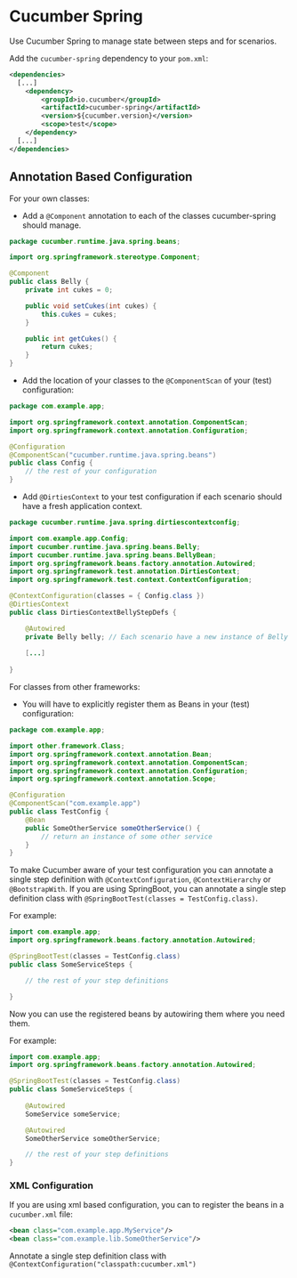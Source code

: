 Cucumber Spring
===============

Use Cucumber Spring to manage state between steps and for scenarios.

Add the `cucumber-spring` dependency to your `pom.xml`:

```xml
<dependencies>
  [...]
    <dependency>
        <groupId>io.cucumber</groupId>
        <artifactId>cucumber-spring</artifactId>
        <version>${cucumber.version}</version>
        <scope>test</scope>
    </dependency>
  [...]
</dependencies>
```

## Annotation Based Configuration

For your own classes:

* Add a `@Component` annotation to each of the classes cucumber-spring should manage.
```java
package cucumber.runtime.java.spring.beans;

import org.springframework.stereotype.Component;

@Component
public class Belly {
    private int cukes = 0;

    public void setCukes(int cukes) {
        this.cukes = cukes;
    }

    public int getCukes() {
        return cukes;
    }
}
```
* Add the location of your classes to the `@ComponentScan` of your (test) configuration:

```java
package com.example.app;

import org.springframework.context.annotation.ComponentScan;
import org.springframework.context.annotation.Configuration;

@Configuration
@ComponentScan("cucumber.runtime.java.spring.beans")
public class Config {
    // the rest of your configuration
}
```

* Add `@DirtiesContext` to your test configuration if each scenario should have a fresh application context.
```java
package cucumber.runtime.java.spring.dirtiescontextconfig;

import com.example.app.Config;
import cucumber.runtime.java.spring.beans.Belly;
import cucumber.runtime.java.spring.beans.BellyBean;
import org.springframework.beans.factory.annotation.Autowired;
import org.springframework.test.annotation.DirtiesContext;
import org.springframework.test.context.ContextConfiguration;

@ContextConfiguration(classes = { Config.class })
@DirtiesContext
public class DirtiesContextBellyStepDefs {

    @Autowired
    private Belly belly; // Each scenario have a new instance of Belly
    
    [...]
    
}
```

For classes from other frameworks:

* You will have to explicitly register them as Beans in your (test) configuration:

```java
package com.example.app;

import other.framework.Class;
import org.springframework.context.annotation.Bean;
import org.springframework.context.annotation.ComponentScan;
import org.springframework.context.annotation.Configuration;
import org.springframework.context.annotation.Scope;

@Configuration
@ComponentScan("com.example.app")
public class TestConfig {
    @Bean
    public SomeOtherService someOtherService() {
        // return an instance of some other service
    }
}
```

To make Cucumber aware of your test configuration you can annotate a single step definition with 
`@ContextConfiguration`, `@ContextHierarchy` or `@BootstrapWith`. If you are using SpringBoot, you can annotate a 
single step definition class with `@SpringBootTest(classes = TestConfig.class)`.

For example:
```java
import com.example.app;
import org.springframework.beans.factory.annotation.Autowired;

@SpringBootTest(classes = TestConfig.class)
public class SomeServiceSteps {

    // the rest of your step definitions

}
```

Now you can use the registered beans by autowiring them where you need them.

For example:
```java
import com.example.app;
import org.springframework.beans.factory.annotation.Autowired;

@SpringBootTest(classes = TestConfig.class)
public class SomeServiceSteps {
    
    @Autowired
    SomeService someService;

    @Autowired
    SomeOtherService someOtherService;

    // the rest of your step definitions
}
```

### XML Configuration

If you are using xml based configuration, you can to register the beans in a `cucumber.xml` file:

```xml
<bean class="com.example.app.MyService"/>
<bean class="com.example.lib.SomeOtherService"/>
```

Annotate a single step definition class with `@ContextConfiguration("classpath:cucumber.xml")`

